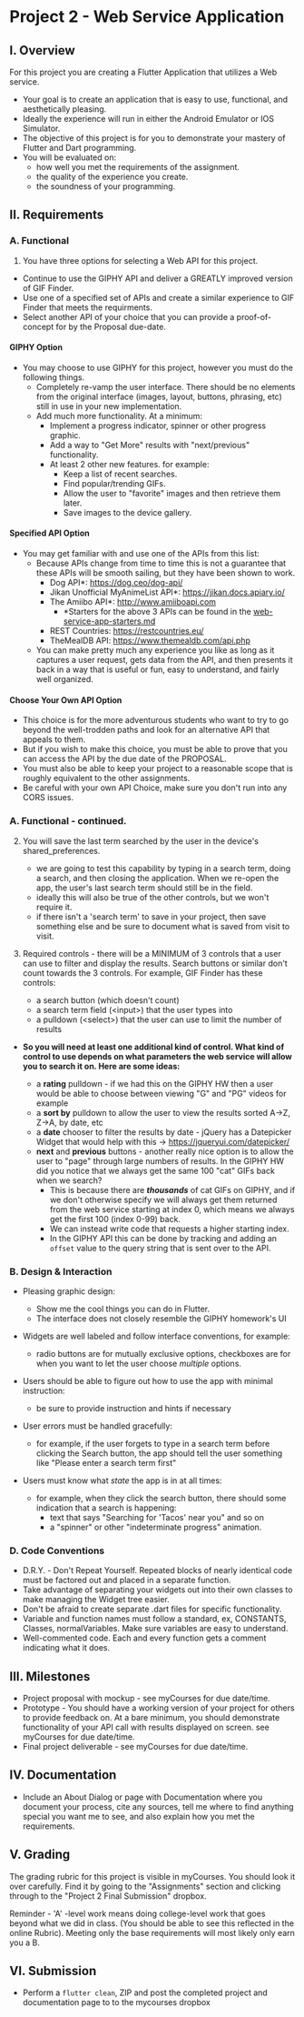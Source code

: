 # Project 2 - Web Service Application

## I. Overview

For this project you are creating a Flutter Application that utilizes a Web service.
- Your goal is to create an application that is easy to use, functional, and aesthetically pleasing.
- Ideally the experience will run in either the Android Emulator or IOS Simulator. 
- The objective of this project is for you to demonstrate your mastery of Flutter and Dart programming. 
- You will be evaluated on:
    - how well you met the requirements of the assignment.
    - the quality of the experience you create.
    - the soundness of your programming. 
    
## II. Requirements

### A. Functional
1. You have three options for selecting a Web API for this project.
- Continue to use the GIPHY API and deliver a GREATLY improved version of GIF Finder.
- Use one of a specified set of APIs and create a similar experience to GIF Finder that meets the requirments.
- Select another API of your choice that you can provide a proof-of-concept for by the Proposal due-date.

#### GIPHY Option
- You may choose to use GIPHY for this project, however you must do the following things.
  - Completely re-vamp the user interface.  There should be no elements from the original interface (images, layout, buttons, phrasing, etc) still in use in your new implementation.  
  - Add much more functionality.  At a minimum:    
    - Implement a progress indicator, spinner or other progress graphic.
    - Add a way to "Get More" results with "next/previous" functionality.
    - At least 2 other new features. for example:
      - Keep a list of recent searches.
      - Find popular/trending GIFs.
      - Allow the user to "favorite" images and then retrieve them later.
      - Save images to the device gallery.
    
#### Specified API Option
- You may get familiar with and use one of the APIs from this list:
  - Because APIs change from time to time this is not a guarantee that these APIs will be smooth sailing, but they have been shown to work.
    - Dog API*: https://dog.ceo/dog-api/
    - Jikan Unofficial MyAnimeList API*: https://jikan.docs.apiary.io/
    - The Amiibo API*: http://www.amiiboapi.com
        - *Starters for the above 3 APIs can be found in the [web-service-app-starters.md](https://github.com/tonethar/IGME-235-Shared/blob/master/tutorial/web-service-app-starters.md)
    - REST Countries: https://restcountries.eu/
    - TheMealDB API: https://www.themealdb.com/api.php
  - You can make pretty much any experience you like as long as it captures a user request, gets data from the API, and then presents it back in a way that is useful or fun, easy to understand, and fairly well organized. 
        
#### Choose Your Own API Option
- This choice is for the more adventurous students who want to try to go beyond the well-trodden paths and look for an alternative API that appeals to them.
- But if you wish to make this choice, you must be able to prove that you can access the API by the due date of the PROPOSAL.
- You must also be able to keep your project to a reasonable scope that is roughly equivalent to the other assignments.
- Be careful with your own API Choice, make sure you don't run into any CORS issues.

### A. Functional - continued.
2. You will save the last term searched by the user in the device's shared_preferences. 
    - we are going to test this capability by typing in a search term, doing a search, and then closing the application. When we re-open the app, the user's last search term should still be in the field.
    - ideally this will also be true of the other controls, but we won't require it.
    - if there isn't a 'search term' to save in your project, then save something else and be sure to document what is saved from visit to visit.

3. Required controls - there will be a MINIMUM of 3 controls that a user can use to filter and display the results. Search buttons or similar don't count towards the 3 controls. For example, GIF Finder has these controls:
    - a search button (which doesn't count)
    - a search term field (&lt;input>) that the user types into
    - a pulldown (&lt;select>) that the user can use to limit the number of results

  -  **So you will need at least one additional kind of control. What kind of control to use depends on what parameters the web service will allow you to search it on. Here are some ideas:**
  
     - a **rating** pulldown - if we had this on the GIPHY HW then a user would be able to choose between viewing "G" and "PG" videos for example
     - a **sort by** pulldown to allow the user to view the results sorted A->Z, Z->A, by date, etc 
     - a **date** chooser to filter the results by date - jQuery has a Datepicker Widget that would help with this -> https://jqueryui.com/datepicker/
     - **next** and **previous** buttons - another really nice option is to allow the user to "page" through large numbers of results. In the GIPHY HW did you notice that we always get the same 100 "cat" GIFs back when we search?
       - This is because there are ***thousands*** of cat GIFs on GIPHY, and if we don't otherwise specify we will always get them returned from the web service starting at index 0, which means we always get the first 100 (index 0-99) back.
       - We can instead write code that requests a higher starting index.
       - In the GIPHY API this can be done by tracking and adding an `offset` value to the query string that is sent over to the API.


### B. Design & Interaction
- Pleasing graphic design:
  - Show me the cool things you can do in Flutter. 
  - The interface does not closely resemble the GIPHY homework's UI
- Widgets are well labeled and follow interface conventions, for example:
  - radio buttons are for mutually exclusive options, checkboxes are for when you want to let the user choose *multiple* options.
  
- Users should be able to figure out how to use the app with minimal instruction:
  - be sure to provide instruction and hints if necessary
- User errors must be handled gracefully:
  - for example, if the user forgets to type in a search term before clicking the Search button, the app should tell the user something like "Please enter a search term first"
- Users must know what *state* the app is in at all times:
  - for example, when they click the search button, there should some indication that a search is happening:
    - text that says "Searching for 'Tacos' near you" and so on
    - a "spinner" or other "indeterminate progress" animation.    

### D. Code Conventions
- D.R.Y. - Don't Repeat Yourself. Repeated blocks of nearly identical code must be factored out and placed in a separate function.
- Take advantage of separating your widgets out into their own classes to make managing the Widget tree easier.
- Don't be afraid to create separate .dart files for specific functionality.
- Variable and function names must follow a standard, ex, CONSTANTS, Classes, normalVariables. Make sure variables are easy to understand.
- Well-commented code. Each and every function gets a comment indicating what it does.

## III. Milestones
- Project proposal with mockup - see myCourses for due date/time. 
- Prototype - You should have a working version of your project for others to provide feedback on.  At a bare minimum, you should demonstrate functionality of your API call with results displayed on screen.  see myCourses for due date/time. 
- Final project deliverable - see myCourses for due date/time. 

## IV. Documentation
- Include an About Dialog or page with Documentation where you document your process, cite any sources, tell me where to find anything special you want me to see, and also explain how you met the requirements. 

## V. Grading
The grading rubric for this project is visible in myCourses.  You should look it over carefully.  Find it by going to the "Assignments" section and clicking through to the "Project 2 Final Submission" dropbox.

Reminder - 'A' -level work means doing college-level work that goes beyond what we did in class. (You should be able to see this reflected in the online Rubric). Meeting only the base requirements will most likely only earn you a B.

## VI. Submission
- Perform a `flutter clean`, ZIP and post the completed project and documentation page to to the mycourses dropbox

